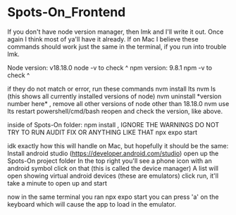# Spots-On_Frontend
If you don't have node version manager, then lmk and I'll write it out. Once again I think most of ya'll have it already.
If on Mac I believe these commands should work just the same in the terminal, if you run into trouble lmk.

Node version: v18.18.0
node -v to check ^
npm version: 9.8.1
npm -v to check ^

if they do not match or error, run these commands
nvm install lts
nvm ls (this shows all currently installed versions of node)
nvm uninstall \*version number here\* , remove all other versions of node other than 18.18.0
nvm use lts
restart powershell/cmd/bash
reopen and check the version, like above.

 inside of Spots-On folder:
npm install , IGNORE THE WARNINGS DO NOT TRY TO RUN AUDIT FIX OR ANYTHING LIKE THAT
npx expo start

idk exactly how this will handle on Mac, but hopefully it should be the same:
Install android studio (https://developer.android.com/studio)
open up the Spots-On project folder
In the top right you'll see a phone icon with an android symbol click on that (this is called the device manager)
A list will open showing virtual android devices (these are emulators)
click run, it'll take a minute to open up and start

now in the same terminal you ran npx expo start you can press 'a' on the keyboard which will cause the app to load in the emulator.